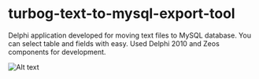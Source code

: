 turbog-text-to-mysql-export-tool
================================

Delphi application developed for moving text files to MySQL database. 
You can select table and fields with easy. Used Delphi 2010 and Zeos components for development.

![Alt text](http://www.turbog.com/wp-content/uploads/2012/04/TextToMySQL1.png "title")

